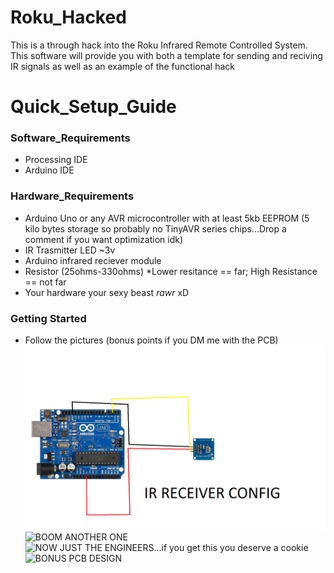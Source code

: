 # Roku_Hacked

This is a through hack into the Roku Infrared Remote Controlled System.
This software will provide you with both a template for sending and reciving IR signals as well as 
an example of the functional hack 

# Quick_Setup_Guide
### Software_Requirements
* Processing IDE
* Arduino IDE
### Hardware_Requirements
* Arduino Uno or any AVR microcontroller with at least 5kb EEPROM (5 kilo bytes storage so probably no TinyAVR series chips...Drop a comment if you want optimization idk)
* IR Trasmitter LED ~3v
* Arduino infrared reciever module
* Resistor (25ohms-330ohms) *Lower resitance == far; High Resistance == not far
* Your hardware your sexy beast *rawr* xD
### Getting Started
* Follow the pictures (bonus points if you DM me with the PCB)
![OOOOOOOOOH LOOK A SCHEMATIC...*wow*](thingy.png)
![BOOM ANOTHER ONE](http://url/to/img.png) 
![NOW JUST THE ENGINEERS...if you get this you deserve a cookie](http://url/to/img.png)
![*BONUS PCB DESIGN*](http://url/to/img.png)
